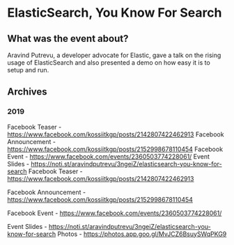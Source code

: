 # ElasticSearch, You Know For Search

## What was the event about?

Aravind Putrevu, a developer advocate for Elastic, gave a talk on the rising usage of ElasticSearch and also presented a demo
on how easy it is to setup and run.

## Archives

### 2019

Facebook Teaser - https://www.facebook.com/kossiitkgp/posts/2142807422462913
Facebook Announcement - https://www.facebook.com/kossiitkgp/posts/2152998678110454
Facebook Event - https://www.facebook.com/events/2360503774228061/
Event Slides - https://noti.st/aravindputrevu/3ngeiZ/elasticsearch-you-know-for-search
Facebook Teaser - https://www.facebook.com/kossiitkgp/posts/2142807422462913

Facebook Announcement - https://www.facebook.com/kossiitkgp/posts/2152998678110454

Facebook Event - https://www.facebook.com/events/2360503774228061/

Event Slides - https://noti.st/aravindputrevu/3ngeiZ/elasticsearch-you-know-for-search
Photos - https://photos.app.goo.gl/MvJCZ6BsuySWqPKG9
